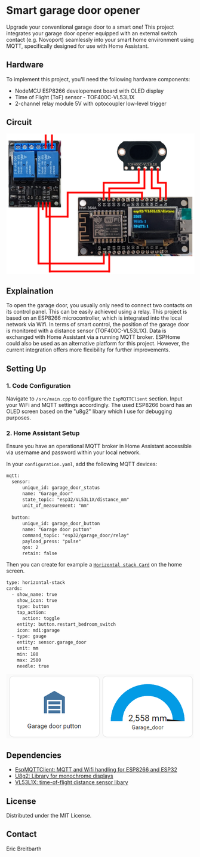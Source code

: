 # Smart garage door opener

Upgrade your conventional garage door to a smart one! This project integrates your garage door opener equipped with an external switch contact (e.g. Novoport) seamlessly into your smart home environment using MQTT, specifically designed for use with Home Assistant.

## Hardware

To implement this project, you'll need the following hardware components:
- NodeMCU ESP8266 developement board with OLED display
- Time of Flight (ToF) sensor - TOF400C-VL53L1X
- 2-channel relay module 5V with optocoupler low-level trigger


## Circuit

![circuit](./img/circuit.png)

## Explaination

To open the garage door, you usually only need to connect two contacts on its control panel. This can be easily achieved using a relay. This project is based on an ESP8266 microcontroller, which is integrated into the local network via Wifi. In terms of smart control, the position of the garage door is monitored with a distance sensor (TOF400C-VL53L1X). Data is exchanged with Home Assistant via a running MQTT broker. ESPHome could also be used as an alternative platform for this project. However, the current integration offers more flexibility for further improvements.

## Setting Up

### 1. Code Configuration
Navigate to `/src/main.cpp` to configure the `EspMQTTClient` section. Input your WiFi and MQTT settings accordingly. The used ESP8266 board has an OLED screen based on the "u8g2" libary which I use for debugging purposes.

### 2. Home Assistant Setup
Ensure you have an operational MQTT broker in Home Assistant accessible via username and password within your local network.

In your `configuration.yaml`, add the following MQTT devices:

```
mqtt:
  sensor:
      unique_id: garage_door_status
      name: "Garage_door"
      state_topic: "esp32/VL53L1X/distance_mm"
      unit_of_measurement: "mm"

  button:
      unique_id: garage_door_button
      name: "Garage door putton"
      command_topic: "esp32/garage_door/relay"
      payload_press: "pulse"
      qos: 2
      retain: false
```


Then you can create for example a [`Horizontal stack Card`](https://www.home-assistant.io/dashboards/horizontal-stack) on the home screen.

```
type: horizontal-stack
cards:
  - show_name: true
    show_icon: true
    type: button
    tap_action:
      action: toggle
    entity: button.restart_bedroom_switch
    icon: mdi:garage
  - type: gauge
    entity: sensor.garage_door
    unit: mm
    min: 180
    max: 2500
    needle: true
```

![hassio_card](./img/home_assistant_card.png)


## Dependencies

- [EspMQTTClient: MQTT and Wifi handling for ESP8266 and ESP32](https://github.com/plapointe6/EspMQTTClient)
- [U8g2: Library for monochrome displays](https://github.com/olikraus/u8g2)
- [VL53L1X: time-of-flight distance sensor libary](https://github.com/pololu/vl53l1x-arduino)

## License

Distributed under the MIT License.


## Contact

Eric Breitbarth
